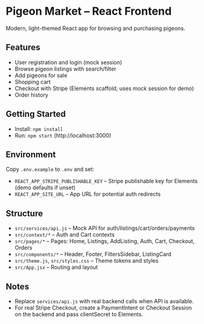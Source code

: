 # Pigeon Market – React Frontend

Modern, light-themed React app for browsing and purchasing pigeons.

## Features
- User registration and login (mock session)
- Browse pigeon listings with search/filter
- Add pigeons for sale
- Shopping cart
- Checkout with Stripe (Elements scaffold; uses mock session for demo)
- Order history

## Getting Started
- Install: `npm install`
- Run: `npm start` (http://localhost:3000)

## Environment
Copy `.env.example` to `.env` and set:
- `REACT_APP_STRIPE_PUBLISHABLE_KEY` – Stripe publishable key for Elements (demo defaults if unset)
- `REACT_APP_SITE_URL` – App URL for potential auth redirects

## Structure
- `src/services/api.js` – Mock API for auth/listings/cart/orders/payments
- `src/context/*` – Auth and Cart contexts
- `src/pages/*` – Pages: Home, Listings, AddListing, Auth, Cart, Checkout, Orders
- `src/components/*` – Header, Footer, FiltersSidebar, ListingCard
- `src/theme.js`, `src/styles.css` – Theme tokens and styles
- `src/App.jsx` – Routing and layout

## Notes
- Replace `services/api.js` with real backend calls when API is available.
- For real Stripe Checkout, create a PaymentIntent or Checkout Session on the backend and pass clientSecret to Elements.
